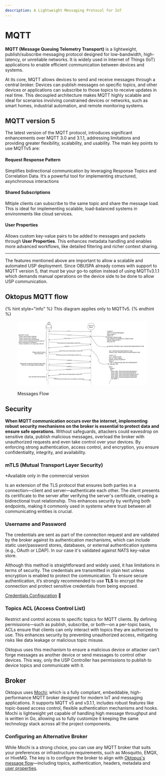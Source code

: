 ```yaml
---
description: A Lightweight Messaging Protocol for IoT
---
```


# MQTT

**MQTT (Message Queuing Telemetry Transport)** is a lightweight, publish/subscribe messaging protocol designed for low-bandwidth, high-latency, or unreliable networks. It is widely used in Internet of Things (IoT) applications to enable efficient communication between devices and systems.

At its core, MQTT allows devices to send and receive messages through a central broker. Devices can publish messages on specific topics, and other devices or applications can subscribe to those topics to receive updates in real time. This decoupled architecture makes MQTT highly scalable and ideal for scenarios involving constrained devices or networks, such as smart homes, industrial automation, and remote monitoring systems.

## MQTT version 5

The latest version of the MQTT protocol, introduces significant enhancements over MQTT 3.0 and 3.1.1, addressing limitations and providing greater flexibility, scalability, and usability. The main key points to use MQTTv5 are:

#### Request Response Pattern

Simplifies bidirectional communication by leveraging Response Topics and Correlation Data. It’s a powerful tool for implementing structured, asynchronous interactions

#### Shared Subscriptions

Mltiple clients can subscribe to the same topic and share the message load. This is ideal for implementing scalable, load-balanced systems in environments like cloud services.

#### User Properties

Allows custom key-value pairs to be added to messages and packets through **User Properties**. This enhances metadata handling and enables more advanced workflows, like detailed filtering and richer context sharing.

***

The features mentioned above are important to allow a scalable and automated USP deployment. Since OBUSPA already comes with support to MQTT version 5, that must be your go-to option instead of using MQTTv3.1.1 which demands manual operations on the device side to be done to allow USP communication.

## Oktopus MQTT flow

{% hint style="info" %}
This diagram applies only to MQTTv5.
{% endhint %}

<div data-full-width="true"><figure><img src="../../.gitbook/assets/mqtt-flow.png" alt=""><figcaption><p>Messages Flow</p></figcaption></figure></div>

## Security

**When MQTT communication occurs over the internet, implementing robust security mechanisms on the broker is essential to protect data and ensure safe operations.**  Without safeguards, attackers could eavesdrop on sensitive data, publish malicious messages, overload the broker with unauthorized requests and even take control over your devices. By enforcing strong authentication, access control, and encryption, you ensure confidentiality, integrity, and availability.

### mTLS **(Mutual Transport Layer Security)**

\*Available only in the commercial version

Is an extension of the TLS protocol that ensures both parties in a connection—client and server—authenticate each other. The client presents its certificate to the server after verifying the server's certificate, creating a bidirectional trust relationship. This enhances security by verifying both endpoints, making it commonly used in systems where trust between all communicating entities is crucial.

### Username and Password

The credentials are sent as part of the connection request and are validated by the broker against its authentication mechanisms, which can include static user/password stores, databases, or external authentication systems (e.g., OAuth or LDAP). In our case it's validated against NATS key-value store.

Although this method is straightforward and widely used, it has limitations in terms of security. The credentials are transmitted in plain text unless encryption is enabled to protect the communication. To ensure secure authentication, it’s strongly recommended to use **TLS** to encrypt the connection and protect sensitive credentials from being exposed.

[Credentials Configuration](../../getting-started/community-edition.md#credentials) :link:

### Topics ACL (Access Control List)

Restrict and control access to specific topics for MQTT clients. By defining permissions—such as publish, subscribe, or both—on a per-topic basis, ACLs ensure that clients can only interact with topics they are authorized to use. This enhances security by preventing unauthorized access, mitigating risks like data leakage or malicious topic misuse.

Oktopus uses this mechanism to ensure a malicious device or attacker can't forge messages as another device or send messages to control other devices. This way, only the USP Controller has permissions to publish to device topics and communicate with it.

## Broker

Oktopus uses [Mochi](https://github.com/mochi-mqtt/server); which is a fully compliant, embeddable, high-performance MQTT broker designed for modern IoT and messaging applications. It supports MQTT v5 and v3.1.1,  includes robust features like topic-based access control, flexible authentication mechanisms and hooks. Mochi is lightweight yet capable of handling high message throughput and is written in Go, allowing us to fully customize it keeping the same technology stack across all the project components.

### Configuring an Alternative Broker

While Mochi is a strong choice, you can use any MQTT broker that suits your preferences or infrastructure requirements, such as Mosquitto, EMQX, or HiveMQ. The key is to configure the broker to align with [Oktopus's message flow](mqtt.md#oktopus-mqtt-flow)—including topics, authentication, headers, metadata and [user properties](mqtt.md#user-properties).
